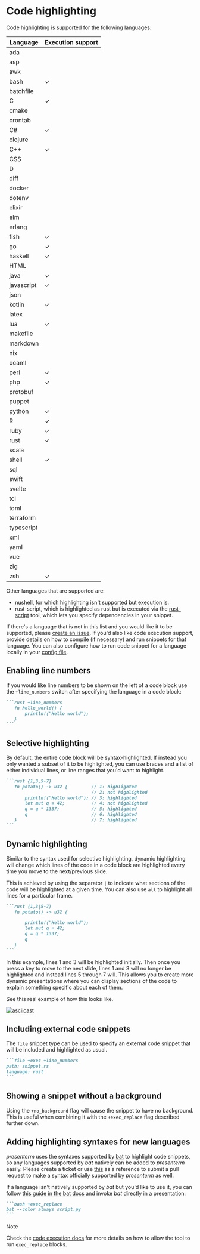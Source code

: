 # Code highlighting

Code highlighting is supported for the following languages:

| Language   | Execution support |
| -----------|-------------------|
| ada        |                   |
| asp        |                   |
| awk        |                   |
| bash       |         ✓         |
| batchfile  |                   |
| C          |         ✓         |
| cmake      |                   |
| crontab    |                   |
| C#         |         ✓         |
| clojure    |                   |
| C++        |         ✓         |
| CSS        |                   |
| D          |                   |
| diff       |                   |
| docker     |                   |
| dotenv     |                   |
| elixir     |                   |
| elm        |                   |
| erlang     |                   |
| fish       |         ✓         |
| go         |         ✓         |
| haskell    |         ✓         |
| HTML       |                   |
| java       |         ✓         |
| javascript |         ✓         |
| json       |                   |
| kotlin     |         ✓         |
| latex      |                   |
| lua        |         ✓         |
| makefile   |                   |
| markdown   |                   |
| nix        |                   |
| ocaml      |                   |
| perl       |         ✓         |
| php        |         ✓         |
| protobuf   |                   |
| puppet     |                   |
| python     |         ✓         |
| R          |         ✓         |
| ruby       |         ✓         |
| rust       |         ✓         |
| scala      |                   |
| shell      |         ✓         |
| sql        |                   |
| swift      |                   |
| svelte     |                   |
| tcl        |                   |
| toml       |                   |
| terraform  |                   |
| typescript |                   |
| xml        |                   |
| yaml       |                   |
| vue        |                   |
| zig        |                   |
| zsh        |         ✓         |

Other languages that are supported are:

* nushell, for which highlighting isn't supported but execution is.
* rust-script, which is highlighted as rust but is executed via the [rust-script](https://rust-script.org/) tool,
which lets you specify dependencies in your snippet.

If there's a language that is not in this list and you would like it to be supported, please [create an 
issue](https://github.com/mfontanini/presenterm/issues/new). If you'd also like code execution support, provide details 
on how to compile (if necessary) and run snippets for that language. You can also configure how to run code snippet for 
a language locally in your [config file](../../configuration/settings.md#custom-snippet-executors).

## Enabling line numbers

If you would like line numbers to be shown on the left of a code block use the `+line_numbers` switch after specifying
the language in a code block:

~~~markdown
```rust +line_numbers
   fn hello_world() {
       println!("Hello world");
   }
```
~~~

## Selective highlighting

By default, the entire code block will be syntax-highlighted. If instead you only wanted a subset of it to be
highlighted, you can use braces and a list of either individual lines, or line ranges that you'd want to highlight.

~~~markdown
```rust {1,3,5-7}
   fn potato() -> u32 {         // 1: highlighted
                                // 2: not highlighted
       println!("Hello world"); // 3: highlighted
       let mut q = 42;          // 4: not highlighted
       q = q * 1337;            // 5: highlighted
       q                        // 6: highlighted
   }                            // 7: highlighted
```
~~~

## Dynamic highlighting

Similar to the syntax used for selective highlighting, dynamic highlighting will change which lines of the code in a
code block are highlighted every time you move to the next/previous slide.

This is achieved by using the separator `|` to indicate what sections of the code will be highlighted at a given time.
You can also use `all` to highlight all lines for a particular frame.

~~~markdown
```rust {1,3|5-7}
   fn potato() -> u32 {

       println!("Hello world");
       let mut q = 42;
       q = q * 1337;
       q
   }
```
~~~

In this example, lines 1 and 3 will be highlighted initially. Then once you press a key to move to the next slide, lines
1 and 3 will no longer be highlighted and instead lines 5 through 7 will. This allows you to create more dynamic
presentations where you can display sections of the code to explain something specific about each of them.

See this real example of how this looks like.

[![asciicast](https://asciinema.org/a/iCf4f6how1Ux3H8GNzksFUczI.svg)](https://asciinema.org/a/iCf4f6how1Ux3H8GNzksFUczI)

## Including external code snippets

The `file` snippet type can be used to specify an external code snippet that will be included and highlighted as usual. 

~~~markdown
```file +exec +line_numbers
path: snippet.rs
language: rust
```
~~~

## Showing a snippet without a background

Using the `+no_background` flag will cause the snippet to have no background. This is useful when combining it with the 
`+exec_replace` flag described further down.

## Adding highlighting syntaxes for new languages

_presenterm_ uses the syntaxes supported by [bat](https://github.com/sharkdp/bat) to highlight code snippets, so any 
languages supported by _bat_ natively can be added to _presenterm_ easily. Please create a ticket or use 
[this](https://github.com/mfontanini/presenterm/pull/385) as a reference to submit a pull request to make a syntax 
officially supported by _presenterm_ as well.

If a language isn't natively supported by _bat_ but you'd like to use it, you can follow
[this guide in the bat docs](https://github.com/sharkdp/bat#adding-new-syntaxes--language-definitions) and
invoke _bat_ directly in a presentation:

~~~markdown
```bash +exec_replace
bat --color always script.py
```
~~~

> [!note]
> Check the [code execution docs](execution.md#executing-and-replacing) for more details on how to allow the tool to run 
> `exec_replace` blocks.
